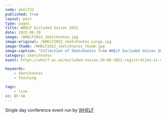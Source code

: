 ```yaml
---
code: whelf22
published: true
layout: post
type: pages
title: WHELF Excluded Voices 2022
date: 2022-06-29
image: /WHELF2022_sketchnotes.jpg
image-original: /WHELF2022_sketchnotes_Large.jpg
image-thumb: /WHELF2022_sketchnotes_thumb.jpg
image-caption: "Collection of Sketchnotes from WHELF Excluded Voices 2022"
category: sketchnotes
event: https://whelf.ac.uk/excluded-voices-29-06-2022-registration-is-open/

keywords:
    - Sketchnotes
    - Teaching

tags:
    - live
cc: BY-SA
---
```



Single day conference event run by [WHELF][WHELF]

[WHELF]: https://whelf.ac.uk